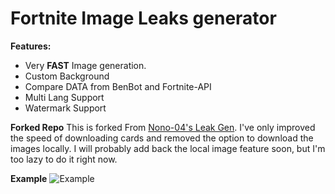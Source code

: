 # Fortnite Image Leaks generator

**Features:**
- Very **FAST** Image generation.
- Custom Background
- Compare DATA from BenBot and Fortnite-API
- Multi Lang Support
- Watermark Support

**Forked Repo**
This is forked From [Nono-04's Leak Gen](https://github.com/Nono-04/fortnite-leaks-image-generator). I've only improved the speed of downloading cards and removed the option to download the images locally. I will probably add back the local image feature soon, but I'm too lazy to do it right now.

**Example**
![Example](https://raw.githubusercontent.com/Nono-04/leaks_generator/master/leaks.png)
